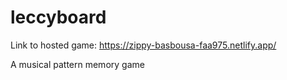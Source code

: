 # leccyboard
Link to hosted game: https://zippy-basbousa-faa975.netlify.app/

A musical pattern memory game 
